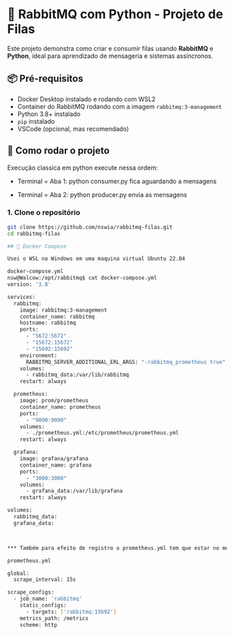 # 🐰 RabbitMQ com Python - Projeto de Filas

Este projeto demonstra como criar e consumir filas usando **RabbitMQ** e **Python**, ideal para aprendizado de mensageria e sistemas assíncronos.

## 📦 Pré-requisitos

- Docker Desktop instalado e rodando com WSL2
- Container do RabbitMQ rodando com a imagem `rabbitmq:3-management`
- Python 3.8+ instalado
- `pip` instalado
- VSCode (opcional, mas recomendado)

## 🚀 Como rodar o projeto

Execução classica em python execute nessa ordem:

- Terminal = Aba 1:
python consumer.py 
fica aguardando a mensagens

- Terminal = Aba 2:
python producer.py
envia as mensagens

### 1. Clone o repositório

```bash
git clone https://github.com/nswia/rabbitmq-filas.git
cd rabbitmq-filas

## 🚀 Docker Compose

Usei o WSL no Windows em uma maquina virtual Ubuntu 22.04

docker-compose.yml
nsw@Walcow:/opt/rabbitmq$ cat docker-compose.yml
version: '3.8'

services:
  rabbitmq:
    image: rabbitmq:3-management
    container_name: rabbitmq
    hostname: rabbitmq
    ports:
      - "5672:5672"
      - "15672:15672"
      - "15692:15692"
    environment:
      RABBITMQ_SERVER_ADDITIONAL_ERL_ARGS: "-rabbitmq_prometheus true"
    volumes:
      - rabbitmq_data:/var/lib/rabbitmq
    restart: always

  prometheus:
    image: prom/prometheus
    container_name: prometheus
    ports:
      - "9090:9090"
    volumes:
      - ./prometheus.yml:/etc/prometheus/prometheus.yml
    restart: always

  grafana:
    image: grafana/grafana
    container_name: grafana
    ports:
      - "3000:3000"
    volumes:
      - grafana_data:/var/lib/grafana
    restart: always

volumes:
  rabbitmq_data:
  grafana_data:



*** Também para efeito de registro o prometheus.yml tem que estar no mesmo diretorio que o docker-compose.yml para trazer as configurações dos endpoints

prometheus.yml

global:
  scrape_interval: 15s

scrape_configs:
  - job_name: 'rabbitmq'
    static_configs:
      - targets: ['rabbitmq:15692']
    metrics_path: /metrics
    scheme: http


